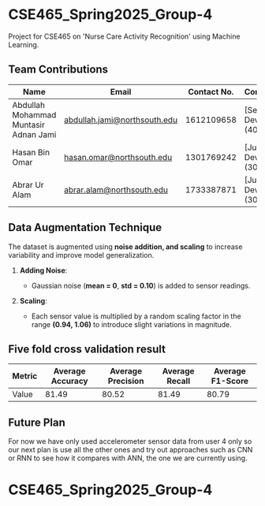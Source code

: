 # CSE465_Spring2025_Group-4
Project for CSE465 on 'Nurse Care Activity Recognition' using Machine Learning.
## Team Contributions

| Name                                      | Email                              | Contact No.   | Contribution         |
|-------------------------------------------|------------------------------------|--------------|----------------------|
| Abdullah Mohammad Muntasir Adnan Jami     | abdullah.jami@northsouth.edu      | 1612109658   | [Senior Developer] (40) |
| Hasan Bin Omar                            | hasan.omar@northsouth.edu         | 1301769242   | [Junior Developer] (30) |
| Abrar Ur Alam                             | abrar.alam@northsouth.edu         | 1733387871   | [Junior Developer] (30)|

## Data Augmentation Technique

The dataset is augmented using **noise addition, and scaling** to increase variability and improve model generalization.

1. **Adding Noise**:  
   - Gaussian noise (**mean = 0**, **std = 0.10**) is added to sensor readings.

2. **Scaling**:  
   - Each sensor value is multiplied by a random scaling factor in the range **(0.94, 1.06)** to introduce slight variations in magnitude.


## Five fold cross validation result
| Metric                | Average Accuracy | Average Precision | Average Recall | Average F1-Score |
|-----------------------|------------------|-------------------|----------------|------------------|
| Value                 | 81.49            | 80.52             | 81.49          | 80.79            |


## Future Plan

For now we have only used accelerometer sensor data from user 4 only so our next plan is use all the other ones and try out approaches such as CNN or RNN to see how it compares with ANN, the one we are currently using.
# CSE465_Spring2025_Group-4

